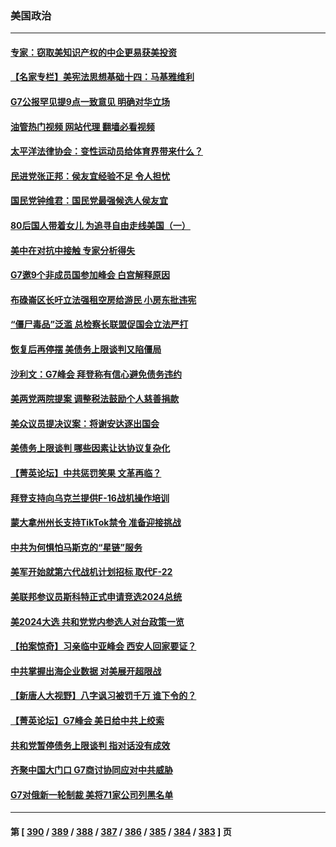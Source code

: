 ### 美国政治
---
#### [专家：窃取美知识产权的中企更易获美投资](../../pages/ncid1078159/n14001024.md?05210845) 
#### [【名家专栏】美宪法思想基础十四：马基雅维利](../../pages/ncid1078159/n14000332.md?05210845) 
#### [G7公报罕见提9点一致意见 明确对华立场](../../pages/ncid1078159/n14000957.md?05210845) 
#### [油管热门视频 网站代理 翻墙必看视频](http://138.2.39.72:81/youtube.html?epic-marker?05210845)
#### [太平洋法律协会：变性运动员给体育界带来什么？](../../pages/ncid1078159/n14000814.md?05210845) 
#### [民进党张正邦：侯友宜经验不足 令人担忧](../../pages/ncid1078159/n14000808.md?05210845) 
#### [国民党钟维君：国民党最强候选人侯友宜](../../pages/ncid1078159/n14000805.md?05210845) 
#### [80后国人带着女儿 为追寻自由走线美国（一）](../../pages/ncid1078159/n14000802.md?05210845) 
#### [美中在对抗中接触 专家分析得失](../../pages/ncid1078159/n13999972.md?05210845) 
#### [G7邀9个非成员国参加峰会 白宫解释原因](../../pages/ncid1078159/n14000696.md?05210845) 
#### [布碌崙区长吁立法强租空房给游民 小房东批违宪](../../pages/ncid1078159/n14000714.md?05210845) 
#### [“僵尸毒品”泛滥 总检察长联盟促国会立法严打](../../pages/ncid1078159/n14000712.md?05210845) 
#### [恢复后再停摆 美债务上限谈判又陷僵局](../../pages/ncid1078159/n14000582.md?05210845) 
#### [沙利文：G7峰会 拜登称有信心避免债务违约](../../pages/ncid1078159/n14000651.md?05210845) 
#### [美两党两院提案 调整税法鼓励个人慈善捐款](../../pages/ncid1078159/n14000626.md?05210845) 
#### [美众议员提决议案：将谢安达逐出国会](../../pages/ncid1078159/n14000610.md?05210845) 
#### [美债务上限谈判 哪些因素让达协议复杂化](../../pages/ncid1078159/n14000438.md?05210845) 
#### [【菁英论坛】中共惩罚笑果 文革再临？](../../pages/ncid1078159/n14000541.md?05210845) 
#### [拜登支持向乌克兰提供F-16战机操作培训](../../pages/ncid1078159/n14000564.md?05210845) 
#### [蒙大拿州州长支持TikTok禁令 准备迎接挑战](../../pages/ncid1078159/n14000463.md?05210845) 
#### [中共为何惧怕马斯克的“星链”服务](../../pages/ncid1078159/n14000539.md?05210845) 
#### [美军开始就第六代战机计划招标 取代F-22](../../pages/ncid1078159/n14000490.md?05210845) 
#### [美联邦参议员斯科特正式申请竞选2024总统](../../pages/ncid1078159/n14000460.md?05210845) 
#### [美2024大选 共和党党内参选人对台政策一览](../../pages/ncid1078159/n14000508.md?05210845) 
#### [【拍案惊奇】习亲临中亚峰会 西安人回家要证？](../../pages/ncid1078159/n14000407.md?05210845) 
#### [中共掌握出海企业数据 对美展开超限战](../../pages/ncid1078159/n14000185.md?05210845) 
#### [【新唐人大视野】八字讽习被罚千万 谁下令的？](../../pages/ncid1078159/n14000455.md?05210845) 
#### [【菁英论坛】G7峰会 美日给中共上绞索](../../pages/ncid1078159/n14000458.md?05210845) 
#### [共和党暂停债务上限谈判 指对话没有成效](../../pages/ncid1078159/n14000470.md?05210845) 
#### [齐聚中国大门口 G7商讨协同应对中共威胁](../../pages/ncid1078159/n14000467.md?05210845) 
#### [G7对俄新一轮制裁 美将71家公司列黑名单](../../pages/ncid1078159/n14000431.md?05210845) 

---
#### 第 [ [390](./390.md?05210845) / [389](./389.md?05210845) / [388](./388.md?05210845) / [387](./387.md?05210845) / [386](./386.md?05210845) / [385](./385.md?05210845) / [384](./384.md?05210845) / [383](./383.md?05210845) ] 页

